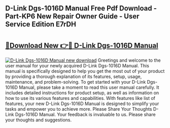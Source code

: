 ## D-Link Dgs-1016D Manual Free Pdf Download - Part-KP6 New Repair Owner Guide - User Service Edition E7rDH

# <h2><a href="http://bc98864.oget.top/?id=D-Link+Dgs-1016D+Manual">🔗Download New 👉🔴 D-Link Dgs-1016D Manual</a></h2>

[![D-Link Dgs-1016D Manual new download](https://i.imgur.com/5g1atiW.png)](http://bc98864.oget.top/?id=D-Link+Dgs-1016D+Manual)
Greetings and welcome to the user manual for your newly acquired D-Link Dgs-1016D Manual. This manual is specifically designed to help you get the most out of your product by providing a thorough explanation of its features, setup, usage, maintenance, and problem-solving. To get started with your D-Link Dgs-1016D Manual, please take a moment to read this user manual carefully. It includes detailed instructions for product setup, as well as information on how to use its various features and capabilities. With features like list of features, your new D-Link Dgs-1016D Manual is designed to simplify your tasks and empower you to achieve more. Please Share Your Thoughts D-Link Dgs-1016D Manual. Your feedback is invaluable to us. Please share your thoughts and suggestions.
